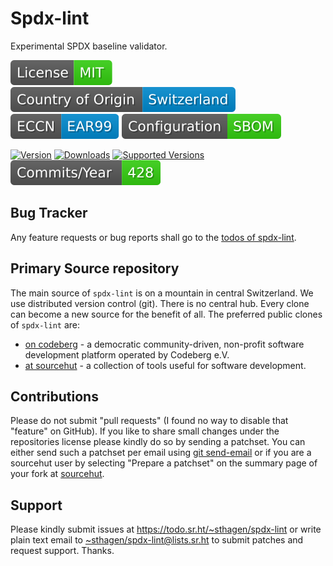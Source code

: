 # Spdx-lint

Experimental SPDX baseline validator.

[![license](badges/license-spdx-mit.svg)](https://git.sr.ht/~sthagen/spdx-lint/tree/default/item/LICENSE)
[![Country of Origin](badges/country-of-origin-name-switzerland-neutral.svg)](https://git.sr.ht/~sthagen/spdx-lint/tree/default/item/COUNTRY-OF-ORIGIN)
[![Export Classification Control Number (ECCN)](badges/export-control-classification-number_eccn-ear99-neutral.svg)](https://git.sr.ht/~sthagen/spdx-lint/tree/default/item/EXPORT-CONTROL-CLASSIFICATION-NUMBER)
[![Configuration](badges/configuration-sbom.svg)](third-party/index.html)

[![Version](https://img.shields.io/pypi/v/spdx-lint.svg?style=flat)](https://pypi.python.org/pypi/spdx-lint/)
[![Downloads](https://static.pepy.tech/badge/spdx-lint/month)](https://pepy.tech/project/spdx-lint)
[![Supported Versions](https://img.shields.io/pypi/pyversions/spdx-lint.svg?style=flat)](https://pypi.python.org/pypi/spdx-lint/)
[![Maintenance Status](docs/badges/commits-per-year.svg)](https://git.sr.ht/~sthagen/spdx-lint/log)

## Bug Tracker

Any feature requests or bug reports shall go to the [todos of spdx-lint](https://todo.sr.ht/~sthagen/spdx-lint).

## Primary Source repository

The main source of `spdx-lint` is on a mountain in central Switzerland.
We use distributed version control (git).
There is no central hub.
Every clone can become a new source for the benefit of all.
The preferred public clones of `spdx-lint` are:

* [on codeberg](https://codeberg.org/sthagen/spdx-lint) - a democratic community-driven, non-profit software development platform operated by Codeberg e.V.
* [at sourcehut](https://git.sr.ht/~sthagen/spdx-lint) - a collection of tools useful for software development.

## Contributions

Please do not submit "pull requests" (I found no way to disable that "feature" on GitHub).
If you like to share small changes under the repositories license please kindly do so by sending a patchset.
You can either send such a patchset per email using [git send-email](https://git-send-email.io) or 
if you are a sourcehut user by selecting "Prepare a patchset" on the summary page of your fork at [sourcehut](https://git.sr.ht/).

## Support

Please kindly submit issues at <https://todo.sr.ht/~sthagen/spdx-lint> or write plain text email to <~sthagen/spdx-lint@lists.sr.ht> to submit patches and request support. Thanks.
